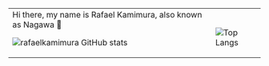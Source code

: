 <table>
	<tr>
		<td>
			Hi there, my name is Rafael Kamimura, also known as Nagawa 👋

![rafaelkamimura GitHub stats](https://github-readme-stats.vercel.app/api?username=rafaelkamimura&show_icons=true&theme=dark)
		</td>
  		<td>
	<br>
![Top Langs](https://github-readme-stats.vercel.app/api/top-langs/?username=rafaelkamimura&layout=compact&theme=dark)
		</td>
	</tr>
</table>

